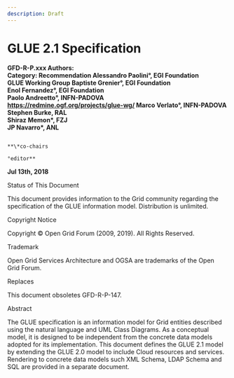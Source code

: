 ```yaml
---
description: Draft
---
```


# GLUE 2.1 Specification

**GFD-R-P.xxx                                                                               Authors:  
Category: Recommendation                                                   Alessandro Paolini°, EGI Foundation  
GLUE Working Group                                                                Baptiste Grenier°, EGI Foundation  
                                                                                                      Enol Fernandez°, EGI Foundation  
                                                                                                      Paolo Andreetto°, INFN-PADOVA  
https://redmine.ogf.org/projects/glue-wg/                          Marco Verlato°, INFN-PADOVA  
                                                                                                      Stephen Burke, RAL  
                                                                                                      Shiraz Memon\*, FZJ  
                                                                                                      JP Navarro\*, ANL**

                                                                                                      **\*co-chairs  
                                                                                                      °editor**  


**Jul 13th, 2018**  
  
Status of This Document

This document provides information to the Grid community regarding the specification of the GLUE information model. Distribution is unlimited.

Copyright Notice

Copyright © Open Grid Forum \(2009, 2019\). All Rights Reserved.

Trademark

Open Grid Services Architecture and OGSA are trademarks of the Open Grid Forum.

Replaces

This document obsoletes GFD-R-P-147.

Abstract

The GLUE specification is an information model for Grid entities described using the natural language and UML Class Diagrams. As a conceptual model, it is designed to be independent from the concrete data models adopted for its implementation. This document defines the GLUE 2.1 model by extending the GLUE 2.0 model to include Cloud resources and services. Rendering to concrete data models such XML Schema, LDAP Schema and SQL are provided in a separate document.

